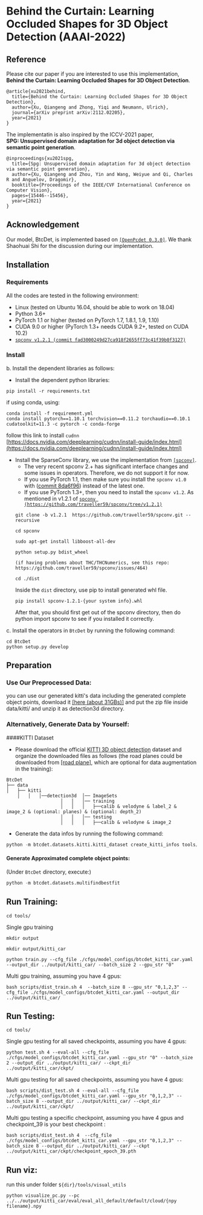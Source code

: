 # Behind the Curtain: Learning Occluded Shapes for 3D Object Detection (AAAI-2022)

## Reference

Please cite our paper if you are interested to use this implementation,  
 <strong>Behind the Curtain: Learning Occluded Shapes for 3D Object Detection</strong>.
```
@article{xu2021behind,
  title={Behind the Curtain: Learning Occluded Shapes for 3D Object Detection},
  author={Xu, Qiangeng and Zhong, Yiqi and Neumann, Ulrich},
  journal={arXiv preprint arXiv:2112.02205},
  year={2021}
}
```

The implementatin is also inspired by the ICCV-2021 paper,  
 <strong>SPG: Unsupervised domain adaptation for 3d object detection via semantic point generation</strong>.
``` 
@inproceedings{xu2021spg,
  title={Spg: Unsupervised domain adaptation for 3d object detection via semantic point generation},
  author={Xu, Qiangeng and Zhou, Yin and Wang, Weiyue and Qi, Charles R and Anguelov, Dragomir},
  booktitle={Proceedings of the IEEE/CVF International Conference on Computer Vision},
  pages={15446--15456},
  year={2021}
}
``` 


## Acknowledgement
Our model, BtcDet, is implemented based on [`[OpenPcdet 0.3.0]`](https://github.com/open-mmlab/OpenPCDet). We thank Shaohuai Shi for the discussion during our implementation.
  
  
     
## Installation

### Requirements
All the codes are tested in the following environment:
* Linux (tested on Ubuntu 16.04, should be able to work on 18.04)
* Python 3.6+
* PyTorch 1.1 or higher (tested on PyTorch 1.7, 1.8.1, 1.9, 1.10)
* CUDA 9.0 or higher (PyTorch 1.3+ needs CUDA 9.2+, tested on CUDA 10.2)
* [`spconv v1.2.1 (commit fad3000249d27ca918f2655ff73c41f39b0f3127)`](https://github.com/traveller59/spconv/commit/fad3000249d27ca918f2655ff73c41f39b0f3127)


### Install
b. Install the dependent libraries as follows:

* Install the dependent python libraries: 
```
pip install -r requirements.txt 
```

if using conda, using:
```
conda install -f requirement.yml
conda install pytorch==1.10.1 torchvision==0.11.2 torchaudio==0.10.1 cudatoolkit=11.3 -c pytorch -c conda-forge
```

follow this link to install `cudnn`
[https://docs.nvidia.com/deeplearning/cudnn/install-guide/index.html](https://docs.nvidia.com/deeplearning/cudnn/install-guide/index.html)

* Install the SparseConv library, we use the implementation from [`[spconv]`](https://github.com/traveller59/spconv). 
    * The very recent spconv 2.+ has significant interface changes and some issues in operators. Therefore, we do not support it for now.
    * If you use PyTorch 1.1, then make sure you install the `spconv v1.0` with ([commit 8da6f96](https://github.com/traveller59/spconv/tree/8da6f967fb9a054d8870c3515b1b44eca2103634)) instead of the latest one.
    * If you use PyTorch 1.3+, then you need to install the `spconv v1.2`. As mentioned in v1.2.1 of [`spconv (https://github.com/traveller59/spconv/tree/v1.2.1)`](https://github.com/traveller59/spconv/tree/v1.2.1)
    ```
    git clone -b v1.2.1  https://github.com/traveller59/spconv.git --recursive
    
    cd spconv
    
    sudo apt-get install libboost-all-dev
    
    python setup.py bdist_wheel

    (if having problems about THC/THCNumerics, see this repo: https://github.com/traveller59/spconv/issues/464)

    cd ./dist 
    ```
    Inside the `dist` directory, use pip to install generated whl file.
    ```
    pip install spconv-1.2.1-{your system info}.whl
    ```
    After that, you should first get out of the spconv directory, then do python import spconv to see if you installed it correctly.
    

c. Install the operators in `BtcDet` by running the following command:
```shell
cd BtcDet
python setup.py develop
```

## Preparation

### Use Our Preprocessed Data: 
you can use our generated kitti's data including the generated complete object points, download it [[here (about 31GBs)]](https://drive.google.com/drive/folders/1mK4akt3Qro9nbw_NRfP__p2nb3a_rzxv?usp=sharing)  and put the zip file inside data/kitti/ and unzip it as detection3d directory.

### Alternatively, Generate Data by Yourself:
####KITTI Dataset
* Please download the official [KITTI 3D object detection](http://www.cvlibs.net/datasets/kitti/eval_object.php?obj_benchmark=3d) dataset and organize the downloaded files as follows (the road planes could be downloaded from [[road plane]](https://drive.google.com/file/d/1d5mq0RXRnvHPVeKx6Q612z0YRO1t2wAp/view?usp=sharing), which are optional for data augmentation in the training):
```
BtcDet
├── data
│   ├── kitti
    │   │   │──detection3d  │── ImageSets
                    │   │   │── training
                    │   │   │   ├──calib & velodyne & label_2 & image_2 & (optional: planes) & (optional: depth_2)
                    │   │   │── testing
                    │   │   │   ├──calib & velodyne & image_2
```

* Generate the data infos by running the following command: 
```python 
python -m btcdet.datasets.kitti.kitti_dataset create_kitti_infos tools/cfgs/dataset_configs/kitti_dataset.yaml
```
#### Generate Approximated complete object points:
(Under `BtcDet` directory, execute:)
```python 
python -m btcdet.datasets.multifindbestfit
```





## Run Training:
```
cd tools/
```
Single gpu training
```
mkdir output

mkdir output/kitti_car

python train.py --cfg_file ./cfgs/model_configs/btcdet_kitti_car.yaml --output_dir ../output/kitti_car/ --batch_size 2 --gpu_str "0"
```

Multi gpu training, assuming you have 4 gpus:
```
bash scripts/dist_train.sh 4  --batch_size 8 --gpu_str "0,1,2,3" --cfg_file ./cfgs/model_configs/btcdet_kitti_car.yaml --output_dir ../output/kitti_car/
```

## Run Testing:
```
cd tools/
```
Single gpu testing for all saved checkpoints, assuming you have 4 gpus:
```
python test.sh 4 --eval-all --cfg_file ./cfgs/model_configs/btcdet_kitti_car.yaml --gpu_str "0" --batch_size 2 --output_dir ../output/kitti_car/ --ckpt_dir  ../output/kitti_car/ckpt/
```

Multi gpu testing for all saved checkpoints, assuming you have 4 gpus:
```
bash scripts/dist_test.sh 4 --eval-all --cfg_file ./cfgs/model_configs/btcdet_kitti_car.yaml --gpu_str "0,1,2,3" --batch_size 8 --output_dir ../output/kitti_car/ --ckpt_dir  ../output/kitti_car/ckpt/
```

Multi gpu testing a specific checkpoint, assuming you have 4 gpus and checkpoint_39 is your best checkpoint :
```
bash scripts/dist_test.sh 4  --cfg_file ./cfgs/model_configs/btcdet_kitti_car.yaml --gpu_str "0,1,2,3" --batch_size 8 --output_dir ../output/kitti_car/ --ckpt  ../output/kitti_car/ckpt/checkpoint_epoch_39.pth
```

## Run viz:
run this under folder `${dir}/tools/visual_utils`
```
python visualize_pc.py --pc ../../output/kitti_car/eval/eval_all_default/default/cloud/{npy filename}.npy
```